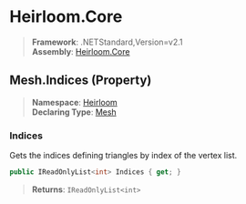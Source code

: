 # Heirloom.Core

> **Framework**: .NETStandard,Version=v2.1  
> **Assembly**: [Heirloom.Core][0]

## Mesh.Indices (Property)

> **Namespace**: [Heirloom][0]  
> **Declaring Type**: [Mesh][1]

### Indices

Gets the indices defining triangles by index of the vertex list.

```cs
public IReadOnlyList<int> Indices { get; }
```

> **Returns**: `IReadOnlyList<int>`

[0]: ../../../Heirloom.Core.md
[1]: ../Mesh.md
